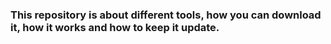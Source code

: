 
### This repository is about different **tools**, how you can download it, how it works and how to keep it update.
